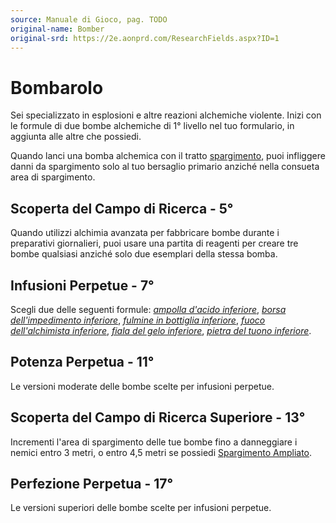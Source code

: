 ```yaml
---
source: Manuale di Gioco, pag. TODO
original-name: Bomber
original-srd: https://2e.aonprd.com/ResearchFields.aspx?ID=1
---
```


# Bombarolo

Sei specializzato in esplosioni e altre reazioni alchemiche violente. Inizi con
le formule di due bombe alchemiche di 1° livello nel tuo formulario, in aggiunta
alle altre che possiedi.

Quando lanci una bomba alchemica con il tratto
[spargimento](/tratti/spargimento), puoi infliggere danni da spargimento solo al
tuo bersaglio primario anziché nella consueta area di spargimento.

## Scoperta del Campo di Ricerca - 5°

Quando utilizzi alchimia avanzata per fabbricare bombe durante i preparativi
giornalieri, puoi usare una partita di reagenti per creare tre bombe qualsiasi
anziché solo due esemplari della stessa bomba.

## Infusioni Perpetue - 7°

Scegli due delle seguenti formule:
_[ampolla d'acido inferiore](/equipaggiamento/ampolla-d-acido)_,
_[borsa dell'impedimento inferiore](/equipaggiamento/borsa-dell-impedimento)_,
_[fulmine in bottiglia inferiore](/equipaggiamento/fulmine-in-bottiglia)_,
_[fuoco dell'alchimista inferiore](/equipaggiamento/fuoco-dell-alchimista)_,
_[fiala del gelo inferiore](/equipaggiamento/fiala-del-gelo)_,
_[pietra del tuono inferiore](/equipaggimento/pietra-del-tuono)_.

## Potenza Perpetua - 11°

Le versioni moderate delle bombe scelte per infusioni perpetue.

## Scoperta del Campo di Ricerca Superiore - 13°

Incrementi l'area di spargimento delle tue bombe fino a danneggiare i nemici
entro 3 metri, o entro 4,5 metri se possiedi
[Spargimento Ampliato](/talenti/spargimento-ampliato).

## Perfezione Perpetua - 17°

Le versioni superiori delle bombe scelte per infusioni perpetue.
